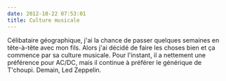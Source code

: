 ```yaml
---
date: 2012-10-22 07:53:01
title: Culture musicale
---
```


Célibataire géographique, j'ai la chance de passer quelques semaines en tête-à-tête avec mon fils. Alors j'ai décidé de faire les choses bien et ça commence par sa culture musicale. Pour l'instant, il a nettement une préférence pour AC/DC, mais il continue à préférer le générique de T'choupi.
Demain, Led Zeppelin.
